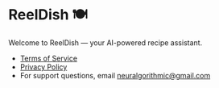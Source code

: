 # ReelDish 🍽️

Welcome to ReelDish — your AI-powered recipe assistant.

- [Terms of Service](tos.md)  
- [Privacy Policy](privacy.md)  
- For support questions, email [neuralgorithmic@gmail.com](mailto:neuralgorithmic@gmail.com)
